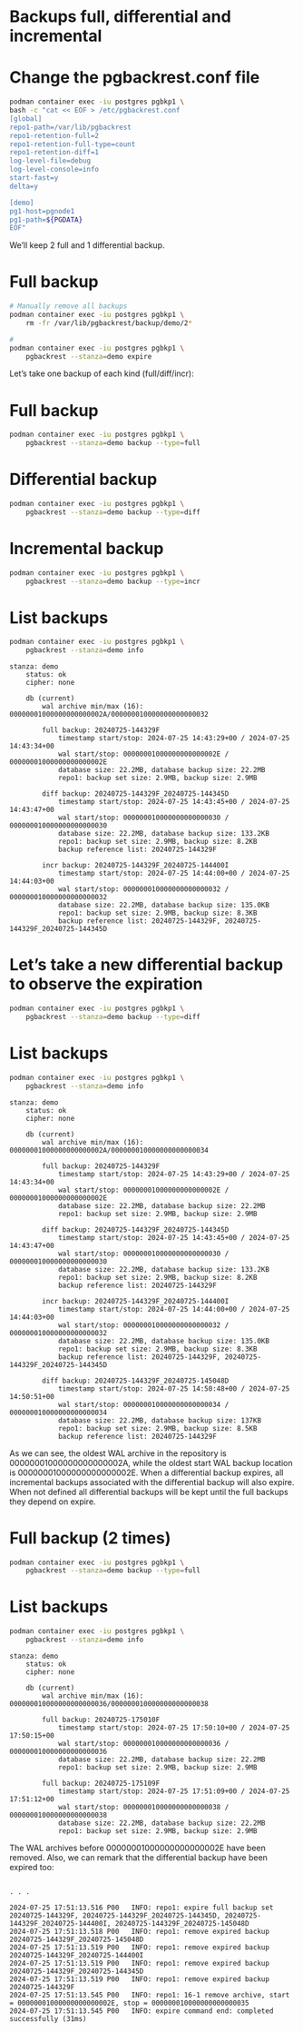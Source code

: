 # Backups full, differential and incremental


#  Change the pgbackrest.conf file
```bash
podman container exec -iu postgres pgbkp1 \
bash -c "cat << EOF > /etc/pgbackrest.conf
[global]
repo1-path=/var/lib/pgbackrest
repo1-retention-full=2
repo1-retention-full-type=count
repo1-retention-diff=1
log-level-file=debug
log-level-console=info
start-fast=y
delta=y

[demo]
pg1-host=pgnode1
pg1-path=${PGDATA}
EOF"
```


We’ll keep 2 full and 1 differential backup.

# Full backup
``` bash
# Manually remove all backups
podman container exec -iu postgres pgbkp1 \
    rm -fr /var/lib/pgbackrest/backup/demo/2*

#
podman container exec -iu postgres pgbkp1 \
    pgbackrest --stanza=demo expire
```


Let’s take one backup of each kind (full/diff/incr):

# Full backup
``` bash
podman container exec -iu postgres pgbkp1 \
    pgbackrest --stanza=demo backup --type=full
```

# Differential backup

```bash
podman container exec -iu postgres pgbkp1 \
    pgbackrest --stanza=demo backup --type=diff
```

# Incremental backup
```bash
podman container exec -iu postgres pgbkp1 \
    pgbackrest --stanza=demo backup --type=incr
```

# List backups
```bash
podman container exec -iu postgres pgbkp1 \
    pgbackrest --stanza=demo info
```
```
stanza: demo
    status: ok
    cipher: none

    db (current)
        wal archive min/max (16): 00000001000000000000002A/000000010000000000000032

        full backup: 20240725-144329F
            timestamp start/stop: 2024-07-25 14:43:29+00 / 2024-07-25 14:43:34+00
            wal start/stop: 00000001000000000000002E / 00000001000000000000002E
            database size: 22.2MB, database backup size: 22.2MB
            repo1: backup set size: 2.9MB, backup size: 2.9MB

        diff backup: 20240725-144329F_20240725-144345D
            timestamp start/stop: 2024-07-25 14:43:45+00 / 2024-07-25 14:43:47+00
            wal start/stop: 000000010000000000000030 / 000000010000000000000030
            database size: 22.2MB, database backup size: 133.2KB
            repo1: backup set size: 2.9MB, backup size: 8.2KB
            backup reference list: 20240725-144329F

        incr backup: 20240725-144329F_20240725-144400I
            timestamp start/stop: 2024-07-25 14:44:00+00 / 2024-07-25 14:44:03+00
            wal start/stop: 000000010000000000000032 / 000000010000000000000032
            database size: 22.2MB, database backup size: 135.0KB
            repo1: backup set size: 2.9MB, backup size: 8.3KB
            backup reference list: 20240725-144329F, 20240725-144329F_20240725-144345D
```


# Let’s take a new differential backup to observe the expiration

```bash
podman container exec -iu postgres pgbkp1 \
    pgbackrest --stanza=demo backup --type=diff
```

# List backups
```bash
podman container exec -iu postgres pgbkp1 \
    pgbackrest --stanza=demo info
```
```
stanza: demo
    status: ok
    cipher: none

    db (current)
        wal archive min/max (16): 00000001000000000000002A/000000010000000000000034

        full backup: 20240725-144329F
            timestamp start/stop: 2024-07-25 14:43:29+00 / 2024-07-25 14:43:34+00
            wal start/stop: 00000001000000000000002E / 00000001000000000000002E
            database size: 22.2MB, database backup size: 22.2MB
            repo1: backup set size: 2.9MB, backup size: 2.9MB

        diff backup: 20240725-144329F_20240725-144345D
            timestamp start/stop: 2024-07-25 14:43:45+00 / 2024-07-25 14:43:47+00
            wal start/stop: 000000010000000000000030 / 000000010000000000000030
            database size: 22.2MB, database backup size: 133.2KB
            repo1: backup set size: 2.9MB, backup size: 8.2KB
            backup reference list: 20240725-144329F

        incr backup: 20240725-144329F_20240725-144400I
            timestamp start/stop: 2024-07-25 14:44:00+00 / 2024-07-25 14:44:03+00
            wal start/stop: 000000010000000000000032 / 000000010000000000000032
            database size: 22.2MB, database backup size: 135.0KB
            repo1: backup set size: 2.9MB, backup size: 8.3KB
            backup reference list: 20240725-144329F, 20240725-144329F_20240725-144345D

        diff backup: 20240725-144329F_20240725-145048D
            timestamp start/stop: 2024-07-25 14:50:48+00 / 2024-07-25 14:50:51+00
            wal start/stop: 000000010000000000000034 / 000000010000000000000034
            database size: 22.2MB, database backup size: 137KB
            repo1: backup set size: 2.9MB, backup size: 8.5KB
            backup reference list: 20240725-144329F
```



As we can see, the oldest WAL archive in the repository is
00000001000000000000002A, while the oldest start WAL backup location is
00000001000000000000002E.
When a differential backup expires, all incremental backups associated with
the differential backup will also expire. When not defined all differential
backups will be kept until the full backups they depend on expire.


# Full backup (2 times)
``` bash
podman container exec -iu postgres pgbkp1 \
    pgbackrest --stanza=demo backup --type=full
```

# List backups
```bash
podman container exec -iu postgres pgbkp1 \
    pgbackrest --stanza=demo info
```
```
stanza: demo
    status: ok
    cipher: none

    db (current)
        wal archive min/max (16): 000000010000000000000036/000000010000000000000038

        full backup: 20240725-175010F
            timestamp start/stop: 2024-07-25 17:50:10+00 / 2024-07-25 17:50:15+00
            wal start/stop: 000000010000000000000036 / 000000010000000000000036
            database size: 22.2MB, database backup size: 22.2MB
            repo1: backup set size: 2.9MB, backup size: 2.9MB

        full backup: 20240725-175109F
            timestamp start/stop: 2024-07-25 17:51:09+00 / 2024-07-25 17:51:12+00
            wal start/stop: 000000010000000000000038 / 000000010000000000000038
            database size: 22.2MB, database backup size: 22.2MB
            repo1: backup set size: 2.9MB, backup size: 2.9MB
```

The WAL archives before 00000001000000000000002E have been removed.
Also, we can remark that the differential backup have been expired too:

```

. . .

2024-07-25 17:51:13.516 P00   INFO: repo1: expire full backup set 20240725-144329F, 20240725-144329F_20240725-144345D, 20240725-144329F_20240725-144400I, 20240725-144329F_20240725-145048D
2024-07-25 17:51:13.518 P00   INFO: repo1: remove expired backup 20240725-144329F_20240725-145048D
2024-07-25 17:51:13.519 P00   INFO: repo1: remove expired backup 20240725-144329F_20240725-144400I
2024-07-25 17:51:13.519 P00   INFO: repo1: remove expired backup 20240725-144329F_20240725-144345D
2024-07-25 17:51:13.519 P00   INFO: repo1: remove expired backup 20240725-144329F
2024-07-25 17:51:13.545 P00   INFO: repo1: 16-1 remove archive, start = 00000001000000000000002E, stop = 000000010000000000000035
2024-07-25 17:51:13.545 P00   INFO: expire command end: completed successfully (31ms)

```




